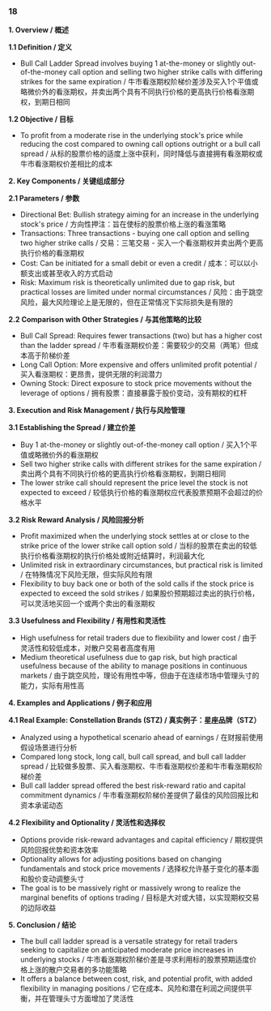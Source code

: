 ### 18

**1. Overview / 概述**

**1.1 Definition / 定义**
- Bull Call Ladder Spread involves buying 1 at-the-money or slightly out-of-the-money call option and selling two higher strike calls with differing strikes for the same expiration / 牛市看涨期权阶梯价差涉及买入1个平值或略微价外的看涨期权，并卖出两个具有不同执行价格的更高执行价格看涨期权，到期日相同

**1.2 Objective / 目标**
- To profit from a moderate rise in the underlying stock's price while reducing the cost compared to owning call options outright or a bull call spread / 从标的股票价格的适度上涨中获利，同时降低与直接拥有看涨期权或牛市看涨期权价差相比的成本

**2. Key Components / 关键组成部分**

**2.1 Parameters / 参数**
- Directional Bet: Bullish strategy aiming for an increase in the underlying stock's price / 方向性押注：旨在使标的股票价格上涨的看涨策略
- Transactions: Three transactions - buying one call option and selling two higher strike calls / 交易：三笔交易 - 买入一个看涨期权并卖出两个更高执行价格的看涨期权
- Cost: Can be initiated for a small debit or even a credit / 成本：可以以小额支出或甚至收入的方式启动
- Risk: Maximum risk is theoretically unlimited due to gap risk, but practical losses are limited under normal circumstances / 风险：由于跳空风险，最大风险理论上是无限的，但在正常情况下实际损失是有限的

**2.2 Comparison with Other Strategies / 与其他策略的比较**
- Bull Call Spread: Requires fewer transactions (two) but has a higher cost than the ladder spread / 牛市看涨期权价差：需要较少的交易（两笔）但成本高于阶梯价差
- Long Call Option: More expensive and offers unlimited profit potential / 买入看涨期权：更昂贵，提供无限的利润潜力
- Owning Stock: Direct exposure to stock price movements without the leverage of options / 拥有股票：直接暴露于股价变动，没有期权的杠杆

**3. Execution and Risk Management / 执行与风险管理**

**3.1 Establishing the Spread / 建立价差**
- Buy 1 at-the-money or slightly out-of-the-money call option / 买入1个平值或略微价外的看涨期权
- Sell two higher strike calls with different strikes for the same expiration / 卖出两个具有不同执行价格的更高执行价格看涨期权，到期日相同
- The lower strike call should represent the price level the stock is not expected to exceed / 较低执行价格的看涨期权应代表股票预期不会超过的价格水平

**3.2 Risk Reward Analysis / 风险回报分析**
- Profit maximized when the underlying stock settles at or close to the strike price of the lower strike call option sold / 当标的股票在卖出的较低执行价格看涨期权的执行价格处或附近结算时，利润最大化
- Unlimited risk in extraordinary circumstances, but practical risk is limited / 在特殊情况下风险无限，但实际风险有限
- Flexibility to buy back one or both of the sold calls if the stock price is expected to exceed the sold strikes / 如果股价预期超过卖出的执行价格，可以灵活地买回一个或两个卖出的看涨期权

**3.3 Usefulness and Flexibility / 有用性和灵活性**
- High usefulness for retail traders due to flexibility and lower cost / 由于灵活性和较低成本，对散户交易者高度有用
- Medium theoretical usefulness due to gap risk, but high practical usefulness because of the ability to manage positions in continuous markets / 由于跳空风险，理论有用性中等，但由于在连续市场中管理头寸的能力，实际有用性高

**4. Examples and Applications / 例子和应用**

**4.1 Real Example: Constellation Brands (STZ) / 真实例子：星座品牌（STZ）**
- Analyzed using a hypothetical scenario ahead of earnings / 在财报前使用假设场景进行分析
- Compared long stock, long call, bull call spread, and bull call ladder spread / 比较做多股票、买入看涨期权、牛市看涨期权价差和牛市看涨期权阶梯价差
- Bull call ladder spread offered the best risk-reward ratio and capital commitment dynamics / 牛市看涨期权阶梯价差提供了最佳的风险回报比和资本承诺动态

**4.2 Flexibility and Optionality / 灵活性和选择权**
- Options provide risk-reward advantages and capital efficiency / 期权提供风险回报优势和资本效率
- Optionality allows for adjusting positions based on changing fundamentals and stock price movements / 选择权允许基于变化的基本面和股价变动调整头寸
- The goal is to be massively right or massively wrong to realize the marginal benefits of options trading / 目标是大对或大错，以实现期权交易的边际收益

**5. Conclusion / 结论**
- The bull call ladder spread is a versatile strategy for retail traders seeking to capitalize on anticipated moderate price increases in underlying stocks / 牛市看涨期权阶梯价差是寻求利用标的股票预期适度价格上涨的散户交易者的多功能策略
- It offers a balance between cost, risk, and potential profit, with added flexibility in managing positions / 它在成本、风险和潜在利润之间提供平衡，并在管理头寸方面增加了灵活性
